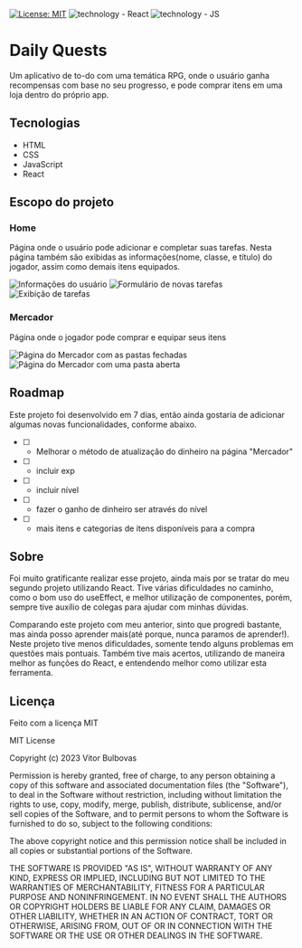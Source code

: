 [![License: MIT](https://img.shields.io/badge/License-MIT-yellow.svg)](https://opensource.org/licenses/MIT) ![technology - React](https://img.shields.io/badge/React-orange) ![technology - JS](https://img.shields.io/badge/JavaScript-yellow)

# Daily Quests

Um aplicativo de to-do com uma temática RPG, onde o usuário ganha recompensas com base no seu progresso, e pode comprar itens em uma loja dentro do próprio app.

## Tecnologias

- HTML
- CSS
- JavaScript
- React

## Escopo do projeto

### Home

Página onde o usuário pode adicionar e completar suas tarefas. Nesta página também são exibidas as informações(nome, classe, e título) do jogador, assim como demais itens equipados.

![Informações do usuário](https://cdn.discordapp.com/attachments/621499803884584998/1083148879849082962/image.png)
![Formulário de novas tarefas](https://cdn.discordapp.com/attachments/621499803884584998/1083148989882450020/image.png)
![Exibição de tarefas](https://cdn.discordapp.com/attachments/621499803884584998/1083149100909863054/image.png)

### Mercador

Página onde o jogador pode comprar e equipar seus itens

![Página do Mercador com as pastas fechadas](https://cdn.discordapp.com/attachments/621499803884584998/1083149267998355456/image.png)
![Página do Mercador com uma pasta aberta](https://cdn.discordapp.com/attachments/621499803884584998/1083149379646541904/image.png)

## Roadmap

Este projeto foi desenvolvido em 7 dias, então ainda gostaria de adicionar algumas novas funcionalidades, conforme abaixo.

- [ ] - Melhorar o método de atualização do dinheiro na página "Mercador"
- [ ] - incluir exp
- [ ] - incluir nível
- [ ] - fazer o ganho de dinheiro ser através do nível
- [ ] - mais itens e categorias de itens disponíveis para a compra

## Sobre

Foi muito gratificante realizar esse projeto, ainda mais por se tratar do meu segundo projeto utilizando React. Tive várias dificuldades no caminho, como o bom uso do useEffect, e melhor utilização de componentes, porém, sempre tive auxílio de colegas para ajudar com minhas dúvidas.

Comparando este projeto com meu anterior, sinto que progredi bastante, mas ainda posso aprender mais(até porque, nunca paramos de aprender!). Neste projeto tive menos dificuldades, somente tendo alguns problemas em questões mais pontuais. Também tive mais acertos, utilizando de maneira melhor as funções do React, e entendendo melhor como utilizar esta ferramenta.

## Licença

Feito com a licença MIT

MIT License

Copyright (c) 2023 Vitor Bulbovas

Permission is hereby granted, free of charge, to any person obtaining a copy
of this software and associated documentation files (the "Software"), to deal
in the Software without restriction, including without limitation the rights
to use, copy, modify, merge, publish, distribute, sublicense, and/or sell
copies of the Software, and to permit persons to whom the Software is
furnished to do so, subject to the following conditions:

The above copyright notice and this permission notice shall be included in all
copies or substantial portions of the Software.

THE SOFTWARE IS PROVIDED "AS IS", WITHOUT WARRANTY OF ANY KIND, EXPRESS OR
IMPLIED, INCLUDING BUT NOT LIMITED TO THE WARRANTIES OF MERCHANTABILITY,
FITNESS FOR A PARTICULAR PURPOSE AND NONINFRINGEMENT. IN NO EVENT SHALL THE
AUTHORS OR COPYRIGHT HOLDERS BE LIABLE FOR ANY CLAIM, DAMAGES OR OTHER
LIABILITY, WHETHER IN AN ACTION OF CONTRACT, TORT OR OTHERWISE, ARISING FROM,
OUT OF OR IN CONNECTION WITH THE SOFTWARE OR THE USE OR OTHER DEALINGS IN THE
SOFTWARE.
